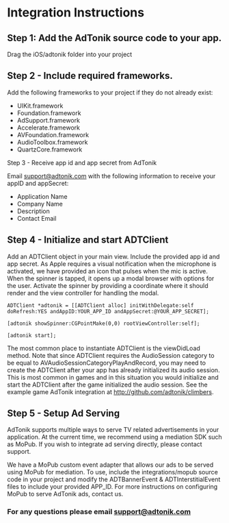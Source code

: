 Integration Instructions
==========================

Step 1: Add the AdTonik source code to your app.
--
Drag the iOS/adtonik folder into your project

Step 2 - Include required frameworks.
------

Add the following frameworks to your project if they do not already exist:
* UIKit.framework
* Foundation.framework
* AdSupport.framework
* Accelerate.framework
* AVFoundation.framework
* AudioToolbox.framework
* QuartzCore.framework

Step 3 - Receive app id and app secret from AdTonik

Email support@adtonik.com with the following information to receive your appID and appSecret:

- Application Name
- Company Name
- Description
- Contact Email

Step 4 - Initialize and start ADTClient
---
Add an ADTClient object in your main view. Include the provided app id and app secret. As Apple requires a visual notification when the microphone is activated, we have provided an icon that pulses when the mic is active. When the spinner is tapped, it opens up a modal browser with options for the user. Activate the spinner by providing a coordinate where it should render and the view controller for handling the modal.

    ADTClient *adtonik = [[ADTClient alloc] initWithDelegate:self doRefresh:YES andAppID:YOUR_APP_ID andAppSecret:@YOUR_APP_SECRET];

    [adtonik showSpinner:CGPointMake(0,0) rootViewController:self];

    [adtonik start];


The most common place to instantiate ADTClient is the viewDidLoad method. Note that since ADTClient requires the AudioSession category to be equal to AVAudioSessionCategoryPlayAndRecord, you may need to create the ADTClient after your app has already initialized its audio session. This is most common in games and in this situation you would initialize and start the ADTClient after the game initialized the audio session. See the example game AdTonik integration at http://github.com/adtonik/climbers.

Step 5 - Setup Ad Serving
---

AdTonik supports multiple ways to serve TV related advertisements in your application.  At the current time, we recommend using a mediation SDK such as MoPub.  If you wish to integrate ad serving directly, please contact support.

We have a MoPub custom event adapter that allows our ads to be served using MoPub for mediation. To use, include the integrations/mopub source code in your project and modify the ADTBannerEvent & ADTInterstitialEvent files to include your provided APP_ID. For more instructions on configuring MoPub to serve AdTonik ads, contact us.

### For any questions please email support@adtonik.com
